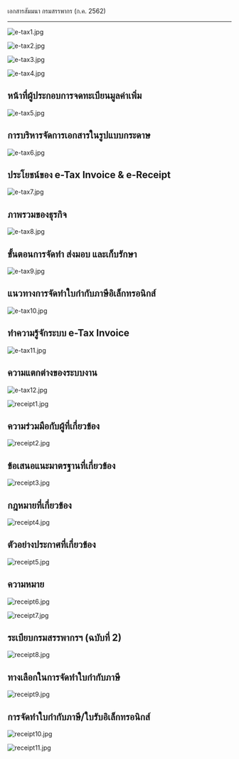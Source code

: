 เอกสารสัมมนา กรมสรรพากร (ก.ค. 2562)</h1> 

---







![e-tax1.jpg](https://github.com/yosarawut/WorkingArea/raw/master/e-tax-invoice/img/present-rd_06-2019/e-tax/e-tax1.jpg)

![e-tax2.jpg](https://github.com/yosarawut/WorkingArea/raw/master/e-tax-invoice/img/present-rd_06-2019/e-tax/e-tax2.jpg)



![e-tax3.jpg](https://github.com/yosarawut/WorkingArea/raw/master/e-tax-invoice/img/present-rd_06-2019/e-tax/e-tax1.jpg)

![e-tax4.jpg](https://github.com/yosarawut/WorkingArea/raw/master/e-tax-invoice/img/present-rd_06-2019/e-tax/e-tax4.jpg)

## หน้าที่ผู้ประกอบการจดทะเบียนมูลค่าเพิ่ม

![e-tax5.jpg](https://github.com/yosarawut/WorkingArea/raw/master/e-tax-invoice/img/present-rd_06-2019/e-tax/e-tax5.jpg)

## การบริหารจัดการเอกสารในรูปแบบกระดาษ

![e-tax6.jpg](https://github.com/yosarawut/WorkingArea/raw/master/e-tax-invoice/img/present-rd_06-2019/e-tax/e-tax6.jpg)

## ประโยชน์ของ e-Tax Invoice & e-Receipt

![e-tax7.jpg](https://github.com/yosarawut/WorkingArea/raw/master/e-tax-invoice/img/present-rd_06-2019/e-tax/e-tax7.jpg)

## ภาพรวมของธุรกิจ

![e-tax8.jpg](https://github.com/yosarawut/WorkingArea/raw/master/e-tax-invoice/img/present-rd_06-2019/e-tax/e-tax8.jpg)

## ขั้นตอนการจัดทำ ส่งมอบ และเก็บรักษา

![e-tax9.jpg](https://github.com/yosarawut/WorkingArea/raw/master/e-tax-invoice/img/present-rd_06-2019/e-tax/e-tax9.jpg)

## แนวทางการจัดทำใบกำกับภาษีอิเล็กทรอนิกส์

![e-tax10.jpg](https://github.com/yosarawut/WorkingArea/raw/master/e-tax-invoice/img/present-rd_06-2019/e-tax/e-tax10.jpg)

## ทำความรู้จักระบบ e-Tax Invoice

![e-tax11.jpg](https://github.com/yosarawut/WorkingArea/raw/master/e-tax-invoice/img/present-rd_06-2019/e-tax/e-tax11.jpg)

## ความแตกต่างของระบบงาน

![e-tax12.jpg](https://github.com/yosarawut/WorkingArea/raw/master/e-tax-invoice/img/present-rd_06-2019/e-tax/e-tax12.jpg)





![receipt1.jpg](https://github.com/yosarawut/WorkingArea/raw/master/e-tax-invoice/img/present-rd_06-2019/e-tax/receipt1.jpg)

## ความร่วมมือกับผู้ที่เกี่ยวข้อง

![receipt2.jpg](https://github.com/yosarawut/WorkingArea/raw/master/e-tax-invoice/img/present-rd_06-2019/e-tax/receipt2.jpg)

## ข้อเสนอแนะมาตรฐานที่เกี่ยวข้อง

![receipt3.jpg](https://github.com/yosarawut/WorkingArea/raw/master/e-tax-invoice/img/present-rd_06-2019/e-tax/receipt3.jpg)

## กฎหมายที่เกี่ยวข้อง

![receipt4.jpg](https://github.com/yosarawut/WorkingArea/raw/master/e-tax-invoice/img/present-rd_06-2019/e-tax/receipt4.jpg)

## ตัวอย่างประกาศที่เกี่ยวข้อง

![receipt5.jpg](https://github.com/yosarawut/WorkingArea/raw/master/e-tax-invoice/img/present-rd_06-2019/e-tax/receipt5.jpg)

## ความหมาย

![receipt6.jpg](https://github.com/yosarawut/WorkingArea/raw/master/e-tax-invoice/img/present-rd_06-2019/e-tax/receipt6.jpg)


![receipt7.jpg](https://github.com/yosarawut/WorkingArea/raw/master/e-tax-invoice/img/present-rd_06-2019/e-tax/receipt7.jpg)

## ระเบียบกรมสรรพากรฯ (ฉบับที่ 2)

![receipt8.jpg](https://github.com/yosarawut/WorkingArea/raw/master/e-tax-invoice/img/present-rd_06-2019/e-tax/receipt8.jpg)

## ทางเลือกในการจัดทำใบกำกับภาษี

![receipt9.jpg](https://github.com/yosarawut/WorkingArea/raw/master/e-tax-invoice/img/present-rd_06-2019/e-tax/receipt9.jpg)

## การจัดทำใบกำกับภาษี/ใบรับอิเล็กทรอนิกส์

![receipt10.jpg](https://github.com/yosarawut/WorkingArea/raw/master/e-tax-invoice/img/present-rd_06-2019/e-tax/receipt10.jpg)


![receipt11.jpg](https://github.com/yosarawut/WorkingArea/raw/master/e-tax-invoice/img/present-rd_06-2019/e-tax/receipt11.jpg)


```python

```
<!--stackedit_data:
eyJoaXN0b3J5IjpbLTU5MDM3NTIyNV19
-->